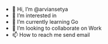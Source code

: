 - 👋 Hi, I’m @arviansetya
- 👀 I’m interested in 
- 🌱 I’m currently learning Go
- 💞️ I’m looking to collaborate on Work
- 📫 How to reach me send email

<!---
arviansetya/arviansetya is a ✨ special ✨ repository because its `README.md` (this file) appears on your GitHub profile.
You can click the Preview link to take a look at your changes.
--->
